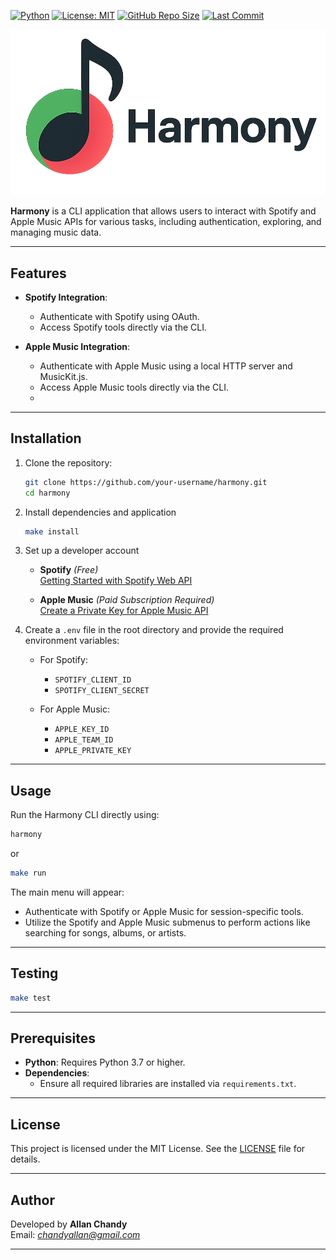 [![Python](https://img.shields.io/badge/python-3.7%2B-blue.svg)](https://www.python.org/)
[![License: MIT](https://img.shields.io/badge/License-MIT-green.svg)](LICENSE)
[![GitHub Repo Size](https://img.shields.io/github/repo-size/achandy/harmony)](https://github.com/achandy/harmony)
[![Last Commit](https://img.shields.io/github/last-commit/achandy/harmony)](https://github.com/achandy/harmony/commits/main)


![Harmony Logo](harmony-logo.png)

**Harmony** is a CLI application that allows users to interact with Spotify and Apple Music APIs for various tasks, including authentication, exploring, and managing music data.

---

## Features

- **Spotify Integration**:
    - Authenticate with Spotify using OAuth.
    - Access Spotify tools directly via the CLI.

- **Apple Music Integration**:
    - Authenticate with Apple Music using a local HTTP server and MusicKit.js.
    - Access Apple Music tools directly via the CLI.
    - 
---

## Installation

1. Clone the repository:

   ```bash
   git clone https://github.com/your-username/harmony.git
   cd harmony
   ```

2. Install dependencies and application

   ```bash
   make install
   ```

3. Set up a developer account

   - **Spotify** *(Free)*  
     [Getting Started with Spotify Web API](https://developer.spotify.com/documentation/web-api/tutorials/getting-started)

   - **Apple Music** *(Paid Subscription Required)*  
     [Create a Private Key for Apple Music API](https://developer.apple.com/help/account/keys/create-a-private-key/)

4. Create a `.env` file in the root directory and provide the required environment variables:

   - For Spotify:
     - `SPOTIFY_CLIENT_ID`
     - `SPOTIFY_CLIENT_SECRET`

   - For Apple Music:
     - `APPLE_KEY_ID`
     - `APPLE_TEAM_ID`
     - `APPLE_PRIVATE_KEY`


---

## Usage

Run the Harmony CLI directly using:

   ```bash
   harmony
   ```
or
   ```bash
   make run
   ```

The main menu will appear:
   - Authenticate with Spotify or Apple Music for session-specific tools.
   - Utilize the Spotify and Apple Music submenus to perform actions like searching for songs, albums, or artists.

---

## Testing

   ```bash
   make test
   ```
---
## Prerequisites

- **Python**: Requires Python 3.7 or higher.
- **Dependencies**:
    - Ensure all required libraries are installed via `requirements.txt`.

---

## License

This project is licensed under the MIT License. See the [LICENSE](LICENSE) file for details.

---

## Author

Developed by **Allan Chandy**  
Email: *chandyallan@gmail.com*

---